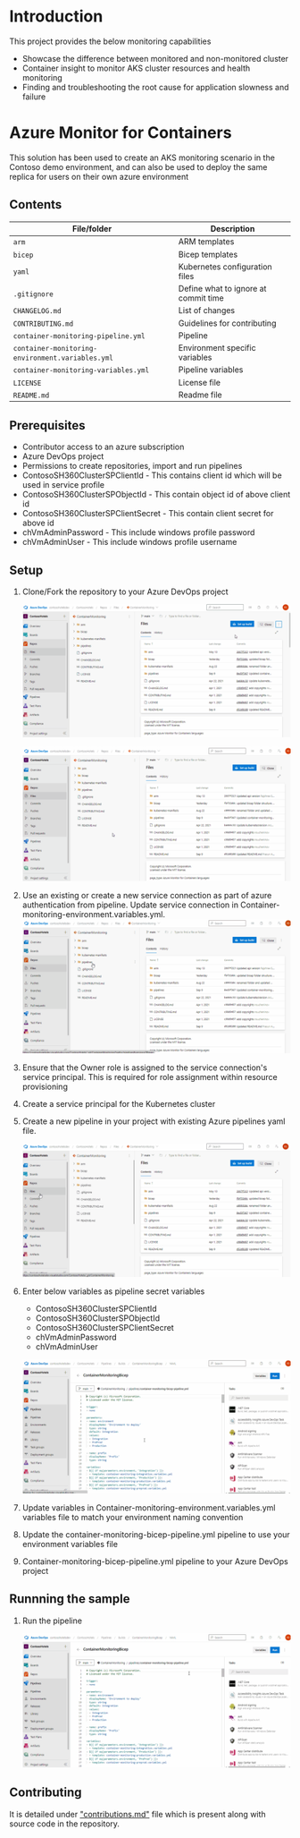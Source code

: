 # Introduction
This project provides the below monitoring capabilities
- Showcase the difference between monitored and non-monitored cluster
- Container insight to monitor AKS cluster resources and health monitoring
- Finding and troubleshooting the root cause for application slowness and failure

# Azure Monitor for Containers
This solution has been used to create an AKS monitoring scenario in the Contoso demo environment, and can also be used to deploy the same replica for users on their own azure environment

## Contents

| File/folder                                      | Description                                |
|--------------------------------------------------|--------------------------------------------|
| `arm`                                            | ARM templates                             |
| `bicep`                                            | Bicep templates                             |
| `yaml`                                           | Kubernetes configuration files            |
| `.gitignore`                                     | Define what to ignore at commit time      |
| `CHANGELOG.md`                                   | List of changes                           |
| `CONTRIBUTING.md`                                | Guidelines for contributing               |
| `container-monitoring-pipeline.yml`              | Pipeline                             |
| `container-monitoring-environment.variables.yml` | Environment specific variables            |
| `container-monitoring-variables.yml`             | Pipeline variables                        |
| `LICENSE`                                        | License file                         |
| `README.md`                                      | Readme file                        |

## Prerequisites

* Contributor access to an azure subscription
* Azure DevOps project
* Permissions to create repositories, import and run pipelines
* ContosoSH360ClusterSPClientId - This contains client id which will be used in service profile
* ContosoSH360ClusterSPObjectId - This contain object id of above client id
* ContosoSH360ClusterSPClientSecret  - This contain client secret for above id
* chVmAdminPassword - This include windows profile password
* chVmAdminUser - This include windows profile username

## Setup

1. Clone/Fork the repository to your Azure DevOps project

    ![steps to fork container monitoring repository in your Azure DevOps project](./deploymentStepGIFs/stepsToForkRepo.gif)

    ![steps to clone container monitoring repository](./deploymentStepGIFs/stepsTocloneRepo.gif)

2. Use an existing or create a new service connection as part of azure authentication from pipeline. Update service connection in Container-monitoring-environment.variables.yml.
    ![Steps to update service connection in variable file](./deploymentStepGIFs/updateSPNInVariableFile.gif)
1. Ensure that the Owner role is assigned to the service connection's service principal. This is required for role assignment within resource provisioning
1. Create a service principal for the Kubernetes cluster
1. Create a new pipeline in your project with existing Azure pipelines yaml file.

    ![steps to create pipeline](./deploymentStepGIFs/stepsToCreatePipeline.gif)

6. Enter below variables as pipeline secret variables

    - ContosoSH360ClusterSPClientId
    - ContosoSH360ClusterSPObjectId
    - ContosoSH360ClusterSPClientSecret
    - chVmAdminPassword
    - chVmAdminUser

    ![steps to add pipeline variables](./deploymentStepGIFs/stepsToAddPipelineVariables.gif)

7. Update variables in Container-monitoring-environment.variables.yml variables file to match your environment naming convention
8. Update the container-monitoring-bicep-pipeline.yml pipeline to use your environment variables file
9. Container-monitoring-bicep-pipeline.yml pipeline to your Azure DevOps project

## Runnning the sample

1.  Run the pipeline

    ![steps to run pipeline](./deploymentStepGIFs/stepsToRunPipeline.gif)

## Contributing

It is detailed under ["contributions.md"]() file which is present along with source code in the repository.